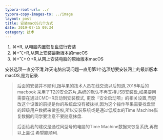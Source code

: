 ```yaml
---
typora-root-url: ../
typora-copy-images-to: ../image
layout: post
title: 安装macOS几个方式
date: 2019-07-15 09:34
category: 技术
---
```




1. ⌘+R, 从电脑内置恢复盘进行安装
2. ⌘+⌥+R,从网上安装最新版本的macOS
3. ⌘+⌥+⇧+R,从网上安装电脑的原始版本macOS



安装选项一直分不清,昨天电脑出现问题一直用第1个选项想要安装网上的最新版本macOS,是为记录. 

>
>
>后面的安装并不顺利,跟苹果的技术人员在线交流以后知道,2018年后的macbook 采用了T2的安全芯片,系统的默认不再支持USB安装盘,如果要用需要在通过CMD+R启动到安装模式, 更改『安全启动项』的相关设置,而更改这个设置的前提是你的系统盘没有被抹掉,因为这个操作苹果需要找盘里的超级用户数据来做鉴权,所以安装系统或是通过低版本的Time Machine恢复数据的同学要注意不要随意抹盘.
>
>后面给我的建议是通过同型号的电脑的Time Machine数据来恢复系统,再做以上尝试.希望能顺利.